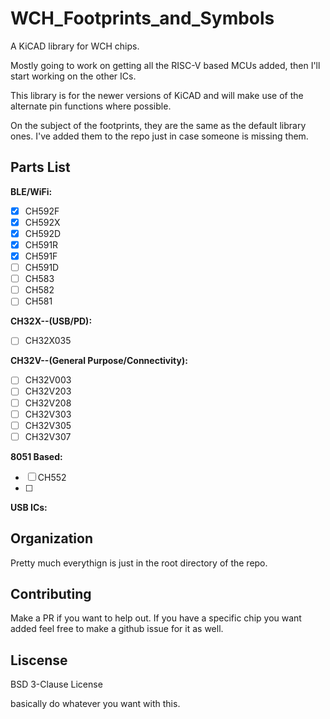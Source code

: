 # WCH_Footprints_and_Symbols
A KiCAD library for WCH chips.


Mostly going to work on getting all the RISC-V based MCUs added, then I'll 
start working on the other ICs.

This library is for the newer versions of KiCAD and will make use of the
alternate pin functions where possible.

On the subject of the footprints, they are the same as the default library
ones. I've added them to the repo just in case someone is missing them.


## Parts List

**BLE/WiFi:**

- [X] CH592F
- [X] CH592X
- [X] CH592D
- [X] CH591R
- [X] CH591F
- [ ] CH591D
- [ ] CH583
- [ ] CH582
- [ ] CH581

**CH32X--(USB/PD):**

- [ ] CH32X035

**CH32V--(General Purpose/Connectivity):**

- [ ] CH32V003
- [ ] CH32V203
- [ ] CH32V208
- [ ] CH32V303
- [ ] CH32V305
- [ ] CH32V307

**8051 Based:**

- [ ] CH552
- [ ] 

**USB ICs:**


## Organization

Pretty much everythign is just in the root directory of the repo.

## Contributing

Make a PR if you want to help out. If you have a specific chip you want 
added feel free to make a github issue for it as well.

## Liscense

BSD 3-Clause License

basically do whatever you want with this.
